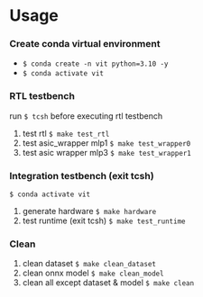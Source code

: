 # Usage

### Create conda virtual environment
- `$ conda create -n vit python=3.10 -y`
- `$ conda activate vit`

### RTL testbench

run `$ tcsh` before executing rtl testbench
1. test rtl
   `$ make test_rtl`
2. test asic_wrapper mlp1
   `$ make test_wrapper0`
3. test asic wrapper mlp3
   `$ make test_wrapper1`

### Integration testbench (exit tcsh)
`$ conda activate vit`
1. generate hardware
  `$ make hardware`
2. test runtime (exit tcsh)
   `$ make test_runtime`

### Clean
1. clean dataset
   `$ make clean_dataset`
2. clean onnx model
   `$ make clean_model`
3. clean all except dataset & model
   `$ make clean`
